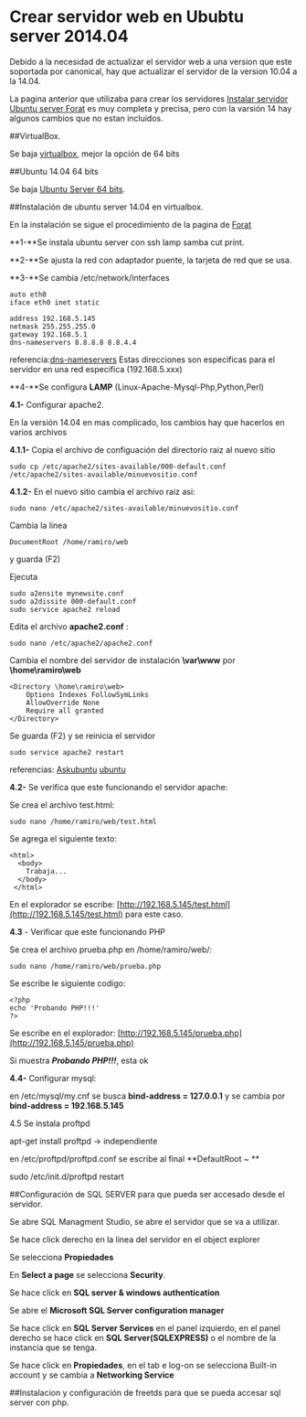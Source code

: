 # Crear servidor web en Ububtu server 2014.04

Debido a la necesidad de actualizar el servidor web a una version que este soportada por canonical, hay que actualizar el servidor de la version 10.04 a la 14.04.

La pagina anterior que utilizaba para crear los servidores [Instalar servidor Ubuntu server Forat](http://www.forat.info/2008/08/servidor-en-linux-ubuntu-server-manual-completo/) es muy completa y precisa, pero con la varsión 14 hay algunos cambios que no estan incluidos.


##VirtualBox.

Se baja [virtualbox](https://www.virtualbox.org/wiki/Downloads), mejor la opción de 64 bits

##Ubuntu 14.04 64 bits

Se baja [Ubuntu Server 64 bits](http://releases.ubuntu.com/14.04/ubuntu-14.04.2-server-amd64.iso).

##Instalación de ubuntu server 14.04 en virtualbox.

En la instalación se sigue el procedimiento de la pagina de [Forat](http://www.forat.info/2008/08/servidor-en-linux-ubuntu-server-manual-completo/) 

**1-**Se instala ubuntu server con ssh lamp samba cut print.

**2-**Se ajusta la red con adaptador puente, la tarjeta de red que se usa.

**3-**Se cambia /etc/network/interfaces

	auto eth0
	iface eth0 inet static

	address 192.168.5.145
	netmask 255.255.255.0
	gateway 192.168.5.1
	dns-nameservers 8.8.8.8 8.8.4.4

referencia:[dns-nameservers](http://askubuntu.com/questions/465729/ping-unknown-host-google-com-in-ubuntu-server)
Estas direcciones son especificas para el servidor en una red especifica (192.168.5.xxx)

**4-**Se configura **LAMP** (Linux-Apache-Mysql-Php,Python,Perl)

**4.1-** Configurar apache2.

En la versión 14.04 en mas complicado, los cambios hay que hacerlos en varios archivos

**4.1.1-** Copia el archivo de configuación del directorio raiz al nuevo sitio

	sudo cp /etc/apache2/sites-available/000-default.conf /etc/apache2/sites-available/minuevositio.conf

**4.1.2-** En el nuevo sitio cambia el archivo raiz asi:

	sudo nano /etc/apache2/sites-available/minuevositio.conf

Cambia la linea 

	DocumentRoot /home/ramiro/web 

y guarda (F2)

Ejecuta

	sudo a2ensite mynewsite.conf
	sudo a2dissite 000-default.conf
	sudo service apache2 reload

Edita el archivo **apache2.conf** :

	sudo nano /etc/apache2/apache2.conf

Cambia el nombre del servidor de instalación **\var\www** por **\home\ramiro\web** 

	<Directory \home\ramiro\web>
		Options Indexes FollowSymLinks
		AllowOverride None
		Require all granted
	</Directory>

Se guarda (F2) y se reinicia el servidor


	sudo service apache2 restart

referencias:
[Askubuntu](http://askubuntu.com/questions/413887/403-forbidden-after-changing-documentroot-directory-apache-2-4-6)
[ubuntu](https://help.ubuntu.com/14.04/serverguide/httpd.html#http-configuration)

**4.2-** Se verifica que este funcionando el servidor apache:
 
 Se crea el archivo test.html:
 
 	sudo nano /home/ramiro/web/test.html
 	
 Se agrega el siguiente texto:
 
 	<html>
 	  <body>
 	    Trabaja...
	  </body>
	 </html>

 En el explorador se escribe: [http://192.168.5.145/test.html](http://192.168.5.145/test.html) para este caso.
 
**4.3** - Verificar que este funcionando PHP

Se crea el archivo prueba.php en /home/ramiro/web/:

	sudo nano /home/ramiro/web/prueba.php
	
Se escribe le siguiente codigo:

	<?php
	echo 'Probando PHP!!!'
	?>


Se escribe en el explorador: [http://192.168.5.145/prueba.php](http://192.168.5.145/prueba.php)

Si muestra ***Probando PHP!!!***, esta ok

**4.4-** Configurar mysql:

en  /etc/mysql/my.cnf se busca **bind-address = 127.0.0.1**  y se cambia por **bind-address = 192.168.5.145**


4.5 Se instala proftpd

apt-get install proftpd  -> independiente   

en /etc/proftpd/proftpd.conf se escribe al final **DefaultRoot ~ **

sudo /etc/init.d/proftpd restart

##Configuración de SQL SERVER para que pueda ser accesado desde el servidor.


Se abre SQL Managment Studio, se abre el servidor que se va a utilizar.

Se hace click derecho en la linea del servidor en el object explorer

Se selecciona **Propiedades**

En **Select a page** se selecciona **Security**.

Se hace click en **SQL server & windows authentication**


Se abre el **Microsoft SQL Server configuration manager**

Se hace click en **SQL Server Services** en el panel izquierdo, en el panel derecho se hace click en **SQL Server(SQLEXPRESS)** o el nombre de la instancia que  se tenga.

Se hace click en **Propiedades**, en el tab e log-on se selecciona Built-in account y se cambia a **Networking Service**







##Instalacion y configuración de freetds para que se pueda accesar sql server con php.
